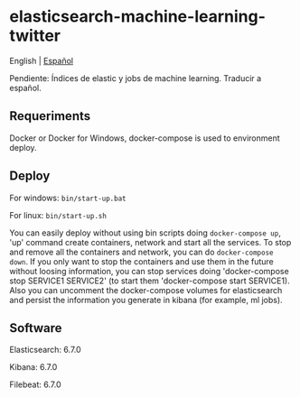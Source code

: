 # elasticsearch-machine-learning-twitter

English | [Español](./README.md)

  Pendiente: Índices de elastic y jobs de machine learning. Traducir a español.

## Requeriments

Docker or Docker for Windows, docker-compose is used to environment deploy.

## Deploy

For windows: 
```bin/start-up.bat```

For linux: 
```bin/start-up.sh```

You can easily deploy without using bin scripts doing ```docker-compose up```, 'up' command create containers, network and start all the services. To stop and remove all the containers and network, you can do ```docker-compose down```. If you only want to stop the containers and use them in the future without loosing information, you can stop services doing 'docker-compose stop SERVICE1 SERVICE2' (to start them 'docker-compose start SERVICE1). Also you can uncomment the docker-compose volumes for elasticsearch and persist the information you generate in kibana (for example, ml jobs).

## Software

Elasticsearch: 6.7.0

Kibana: 6.7.0

Filebeat: 6.7.0
